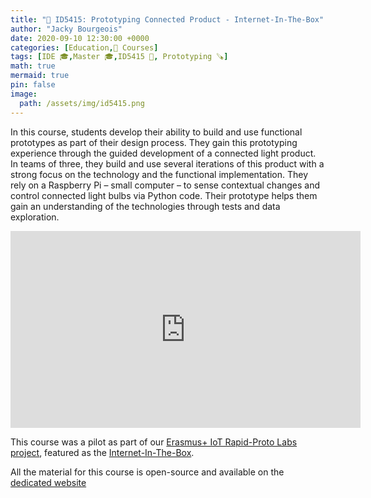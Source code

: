 ```yaml
---
title: "📖 ID5415: Prototyping Connected Product - Internet-In-The-Box"
author: "Jacky Bourgeois"
date: 2020-09-10 12:30:00 +0000
categories: [Education,📖 Courses]
tags: [IDE 🎓,Master 🎓,ID5415 📖, Prototyping 🪚]
math: true
mermaid: true
pin: false
image:
  path: /assets/img/id5415.png
---
```


In this course, students develop their ability to build and use functional prototypes as part of their design process. They gain this prototyping experience through the guided development of a connected light product. In teams of three, they build and use several iterations of this product with a strong focus on the technology and the functional implementation. They rely on a Raspberry Pi – small computer – to sense contextual changes and control connected light bulbs via Python code. Their prototype helps them gain an understanding of the technologies through tests and data exploration.

<iframe width="560" height="315" src="https://www.youtube-nocookie.com/embed/YHi3YyLJWNQ" title="YouTube video player" frameborder="0" allow="accelerometer; autoplay; clipboard-write; encrypted-media; gyroscope; picture-in-picture" allowfullscreen></iframe>

This course was a pilot as part of our [Erasmus+ IoT Rapid-Proto Labs project](/posts/iotprotolabs/), featured as the [Internet-In-The-Box](https://www.rapidprotolabs.eu/projects/internet-in-the-box/).

All the material for this course is open-source and available on the [dedicated website](https://id5415.datacentricdesign.org)

